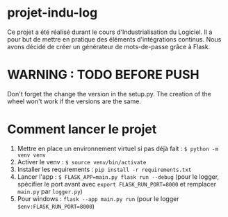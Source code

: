 # projet-indu-log

Ce projet a été réalisé durant le cours d'Industrialisation du Logiciel. Il a pour but de mettre en pratique des éléments d'intégrations continus. Nous avons décidé de créer un générateur de mots-de-passe grâce à Flask.

# WARNING : TODO BEFORE PUSH

Don't forget the change the version in the setup.py. The creation of the wheel won't work if the versions are the same.

# Comment lancer le projet

1. Mettre en place un environnement virtuel si pas déjà fait : `$ python -m venv venv`
2. Activer le venv : `$ source venv/bin/activate`
3. Installer les requirements : `pip install -r requirements.txt`
4. Lancer l'app : `$ FLASK_APP=main.py flask run --debug` (pour le logger, spécifier le port avant avec `export FLASK_RUN_PORT=8000` et remplacer `main.py` par `logger.py`)
5. Pour windows : `flask --app main.py run` (pour le logger `$env:FLASK_RUN_PORT=8000`)
